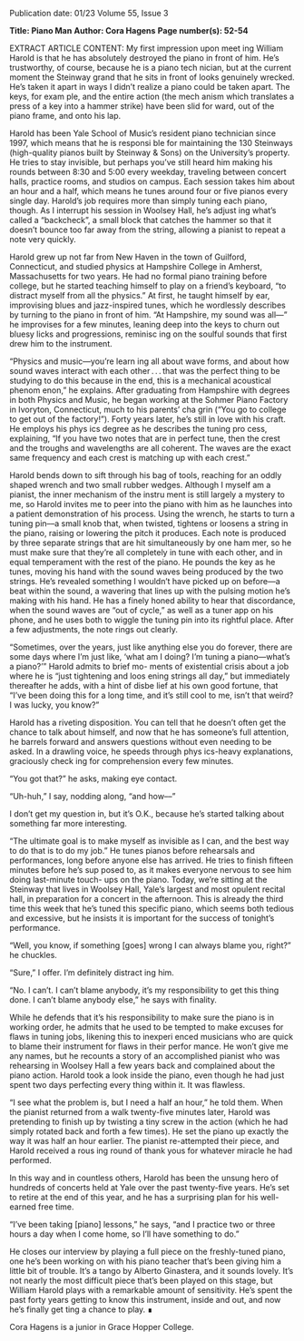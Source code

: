 Publication date: 01/23
Volume 55, Issue 3

**Title: Piano Man**
**Author: Cora Hagens**
**Page number(s): 52-54**

EXTRACT ARTICLE CONTENT:
My first impression upon meet­
ing William Harold is that he 
has absolutely destroyed the 
piano in front of him. He’s trustworthy, 
of course, because he is a piano tech­
nician, but at the current moment the 
Steinway grand that he sits in front of 
looks genuinely wrecked. He’s taken 
it apart in ways I didn’t realize a piano 
could be taken apart. The keys, for exam­
ple, and the entire action (the mech­
anism which translates a press of a key 
into a hammer strike) have been slid for­
ward, out of the piano frame, and onto 
his lap.


Harold has been Yale School of 
Music’s resident piano technician since 
1997, which means that he is responsi­
ble for maintaining the 130 Steinways 
(high-quality pianos built by Steinway 
& Sons) on the University’s property. 
He tries to stay invisible, but perhaps 
you’ve still heard him making his rounds 
between 8:30 and 5:00 every weekday, 
traveling between concert halls, practice 
rooms, and studios on campus. Each 
session takes him about an hour and a 
half, which means he tunes around four 
or five pianos every single day. Harold’s 
job requires more than simply tuning 
each piano, though. As I interrupt his 
session in Woolsey Hall, he’s adjust­
ing what’s called a “backcheck”, a small 
block that catches the hammer so that 
it doesn’t bounce too far away from the 
string, allowing a pianist to repeat a note 
very quickly.


Harold grew up not far from 
New Haven in the town of Guilford, 
Connecticut, 
and 
studied 
physics 
at Hampshire College in Amherst, 
Massachusetts for two years. He had no 
formal piano training before college, but 
he started teaching himself to play on 
a friend’s keyboard, “to distract myself 
from all the physics.” At first, he taught 
himself by ear, improvising blues and 
jazz-inspired tunes, which he wordlessly 
describes by turning to the piano in front 
of him. “At Hampshire, my sound was 
all—” he improvises for a few minutes, 
leaning deep into the keys to churn out 
bluesy licks and progressions, reminisc­
ing on the soulful sounds that first drew 
him to the instrument.


“Physics and music—you’re learn­
ing all about wave forms, and about 
how sound waves interact with each 
other . . . that was the perfect thing to be 
studying to do this because in the end, 
this is a mechanical acoustical phenom­
enon,” he explains. After graduating 
from Hampshire with degrees in both 
Physics and Music, he began working at 
the Sohmer Piano Factory in Ivoryton, 
Connecticut, much to his parents’ cha­
grin (“You go to college to get out of the 
factory!”). Forty years later, he’s still in 
love with his craft. He employs his phys­
ics degree as he describes the tuning pro­
cess, explaining, “If you have two notes 
that are in perfect tune, then the crest 
and the troughs and wavelengths are all 
coherent. The waves are the exact same 
frequency and each crest is matching up 
with each crest.”


Harold bends down to sift through 
his bag of tools, reaching for an oddly 
shaped wrench and two small rubber 
wedges. Although I myself am a pianist, 
the inner mechanism of the instru­
ment is still largely a mystery to me, so 
Harold invites me to peer into the piano 
with him as he launches into a patient 
demonstration of his process. Using the 
wrench, he starts to turn a tuning pin––a 
small knob that, when twisted, tightens 
or loosens a string in the piano, raising 
or lowering the pitch it produces. Each 
note is produced by three separate strings 
that are hit simultaneously by one ham­
mer, so he must make sure that they’re 
all completely in tune with each other, 
and in equal temperament with the rest 
of the piano. He pounds the key as he 
tunes, moving his hand with the sound 
waves being produced by the two strings. 
He’s revealed something I wouldn’t have 
picked up on before—a beat within the 
sound, a wavering that lines up with the 
pulsing motion he’s making with his 
hand. He has a finely honed ability to 
hear that discordance, when the sound 
waves are “out of cycle,” as well as a tuner 
app on his phone, and he uses both to 
wiggle the tuning pin into its rightful 
place. After a few adjustments, the note 
rings out clearly.


“Sometimes, over the years, just like 
anything else you do forever, there are 
some days where I’m just like, ‘what am 
I doing? I’m tuning a piano—what’s 
a piano?’” Harold admits to brief mo-
ments of existential crisis about a job
where he is “just tightening and loos­
ening strings all day,” but immediately 
thereafter he adds, with a hint of disbe­
lief at his own good fortune, that “I’ve 
been doing this for a long time, and it’s 
still cool to me, isn’t that weird? I was 
lucky, you know?”


Harold has a riveting disposition. 
You can tell that he doesn’t often get the 
chance to talk about himself, and now 
that he has someone’s full attention, he 
barrels forward and answers questions 
without even needing to be asked. In a 
drawling voice, he speeds through phys­
ics-heavy explanations, graciously check­
ing for comprehension every few minutes.


“You got that?” he asks, making eye 
contact.


“Uh-huh,” I say, nodding along, “and 
how––”


I don’t get my question in, but it’s 
O.K., because he’s started talking about 
something far more interesting.


“The ultimate goal is to make myself 
as invisible as I can, and the best way to 
do that is to do my job.” He tunes pianos 
before rehearsals and performances, long 
before anyone else has arrived. He tries 
to finish fifteen minutes before he’s sup­
posed to, as it makes everyone nervous 
to see him doing last-minute touch-
ups on the piano. Today, we’re sitting at 
the Steinway that lives in Woolsey Hall, 
Yale’s largest and most opulent recital 
hall, in preparation for a concert in the 
afternoon. This is already the third time 
this week that he’s tuned this specific 
piano, which seems both tedious and 
excessive, but he insists it is important 
for the success of tonight’s performance.


“Well, you know, if something [goes] 
wrong I can always blame you, right?” he 
chuckles.


“Sure,” I offer. I’m definitely distract­
ing him.


“No. I can’t. I can’t blame anybody, 
it’s my responsibility to get this thing 
done. I can’t blame anybody else,” he says
with finality.


While he defends that it’s his 
responsibility to make sure the piano is 
in working order, he admits that he used 
to be tempted to make excuses for flaws 
in tuning jobs, likening this to inexperi­
enced musicians who are quick to blame 
their instrument for flaws in their perfor­
mance. He won’t give me any names, but 
he recounts a story of an accomplished 
pianist who was rehearsing in Woolsey 
Hall a few years back and complained 
about the piano action. Harold took a 
look inside the piano, even though he 
had just spent two days perfecting every­
thing within it. It was flawless.


“I see what the problem is, but I need 
a half an hour,” he told them. When the 
pianist returned from a walk twenty-five 
minutes later, Harold was pretending 
to finish up by twisting a tiny screw in 
the action (which he had simply rotated 
back and forth a few times). He set the 
piano up exactly the way it was half an 
hour earlier. The pianist re-attempted 
their piece, and Harold received a rous­
ing round of thank yous for whatever 
miracle he had performed.


In this way and in countless others, 
Harold has been the unsung hero of 
hundreds of concerts held at Yale over 
the past twenty-five years. He’s set to 
retire at the end of this year, and he has 
a surprising plan for his well-earned 
free time.


“I’ve been taking [piano] lessons,” he 
says, “and I practice two or three hours 
a day when I come home, so I’ll have 
something to do.”


He closes our interview by playing 
a full piece on the freshly-tuned piano, 
one he’s been working on with his piano 
teacher that’s been giving him a little 
bit of trouble. It’s a tango by Alberto 
Ginastera, and it sounds lovely. It’s not 
nearly the most difficult piece that’s 
been played on this stage, but William 
Harold plays with a remarkable amount 
of sensitivity. He’s spent the past forty 
years getting to know this instrument, 
inside and out, and now he’s finally get­
ting a chance to play. ∎


Cora Hagens is a junior in
Grace Hopper College.